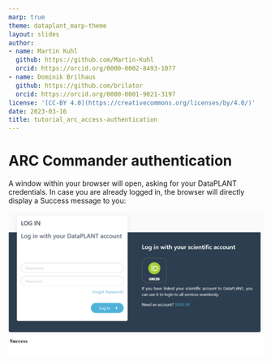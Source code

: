 ```yaml
---
marp: true
theme: dataplant_marp-theme
layout: slides
author:
- name: Martin Kuhl
  github: https://github.com/Martin-Kuhl
  orcid: https://orcid.org/0000-0002-8493-1077
- name: Dominik Brilhaus
  github: https://github.com/brilator
  orcid: https://orcid.org/0000-0001-9021-3197
license: '[CC-BY 4.0](https://creativecommons.org/licenses/by/4.0/)'
date: 2023-03-16
title: tutorial_arc_access-authentication
---
```


# ARC Commander authentication

A window within your browser will open, asking for your DataPLANT credentials. In case you are already logged in, the browser will directly display a Success message to you:

![w:700](./../../img/arcCommander_AccessToken.png)
